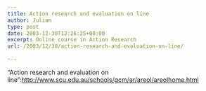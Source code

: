 ```yaml
---
title: Action research and evaluation on line
author: Julian
type: post
date: 2003-12-30T12:26:25+00:00
excerpt: Online course in Action Research
url: /2003/12/30/action-research-and-evaluation-on-line/

---
```

&#8220;Action research and evaluation on line&#8221;:http://www.scu.edu.au/schools/gcm/ar/areol/areolhome.html